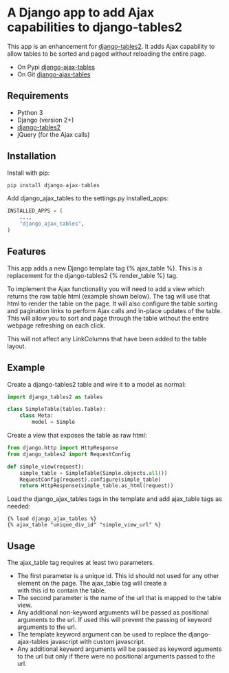 # A Django app to add Ajax capabilities to django-tables2

This app is an enhancement for [django-tables2](https://pypi.python.org/pypi/django-tables2). It adds Ajax capability to allow tables to be sorted and paged without reloading the entire page. 

- On Pypi [django-ajax-tables](https://pypi.org/project/django-ajax-tables/)
- On Git [django-ajax-tables](https://github.com/KiwiTrinsic/django-ajax-tables)

## Requirements

- Python 3
- Django (version 2+)
- [django-tables2](https://pypi.python.org/pypi/django-tables2)
- jQuery (for the Ajax calls)

## Installation

Install with pip:

```python
pip install django-ajax-tables
```

Add django_ajax_tables to the settings.py installed_apps:

```python
INSTALLED_APPS = (
    ...,
    "django_ajax_tables",
)
```

## Features

This app adds a new Django template tag {% ajax_table %}. 
This is a replacement for the django-tables2 {% render_table %} tag.

To implement the Ajax functionality you will need to add a view which returns the raw table html (example shown below).
The tag will use that html to render the table on the page.
It will also configure the table sorting and pagination links to perform Ajax calls and in-place updates of the table.
This will allow you to sort and page through the table without the entire webpage refreshing on each click.

This will not affect any LinkColumns that have been added to the table layout.

## Example

Create a django-tables2 table and wire it to a model as normal:

```python
import django_tables2 as tables

class SimpleTable(tables.Table):
    class Meta:
        model = Simple
```

Create a view that exposes the table as raw html:

```python
from django.http import HttpResponse
from django_tables2 import RequestConfig

def simple_view(request):
    simple_table = SimpleTable(Simple.objects.all())
    RequestConfig(request).configure(simple_table)
    return HttpResponse(simple_table.as_html(request))
```

Load the django_ajax_tables tags in the template and add ajax_table tags as needed:

```
{% load django_ajax_tables %}
{% ajax_table "unique_div_id" "simple_view_url" %}
```

## Usage

The ajax_table tag requires at least two parameters.

- The first parameter is a unique id. This id should not used for any other element on the page. The ajax_table tag will create a <div> with this id to contain the table.
- The second parameter is the name of the url that is mapped to the table view.
- Any additional non-keyword arguments will be passed as positional arguments to the url. If used this will prevent the passing of keyword arguments to the url.
- The template keyword argument can be used to replace the django-ajax-tables javascript with custom javascript.
- Any additional keyword arguments will be passed as keyword aguments to the url but only if there were no positional arguments passed to the url.



